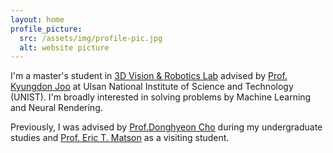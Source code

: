 ```yaml
---
layout: home
profile_picture:
  src: /assets/img/profile-pic.jpg
  alt: website picture
---
```


<p>
  I'm a master's student in <a href="https://unist.info/">3D Vision & Robotics Lab</a> advised by <a href="https://scholar.google.co.kr/citations?user=hNxIPzMAAAAJ&hl=ko">Prof. Kyungdon Joo</a> at Ulsan National Institute of Science and Technology (UNIST). I'm broadly interested in solving problems by Machine Learning and Neural Rendering. 
  
  Previously, I was advised by <a href="https://scholar.google.com/citations?user=zj-NER4AAAAJ&hl=ko">Prof.Donghyeon Cho</a> during my undergraduate studies and <a href="https://scholar.google.com/citations?user=SY_I6OMAAAAJ&hl=en">Prof. Eric T. Matson</a> as a visiting student. 
</p>

